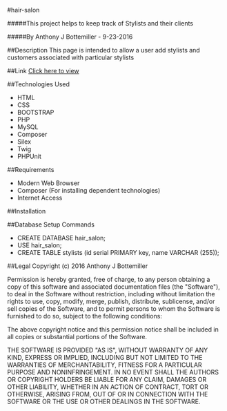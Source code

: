 #hair-salon

#####This project helps to keep track of Stylists and their clients

#####By Anthony J Bottemiller - 9-23-2016

##Description
This page is intended to allow a user add stylists and customers associated with particular stylists

##Link
[Click here to view](http://www.anthonybottemiller.com)

##Technologies Used
* HTML
* CSS
* BOOTSTRAP
* PHP
* MySQL
* Composer
* Silex
* Twig
* PHPUnit

##Requirements
* Modern Web Browser
* Composer (For installing dependent technologies)
* Internet Access

##Installation

##Database Setup Commands
* CREATE DATABASE hair_salon;
* USE hair_salon;
* CREATE TABLE stylists (id serial PRIMARY key, name VARCHAR (255));

##Legal
Copyright (c) 2016 Anthony J Bottemiller

Permission is hereby granted, free of charge, to any person obtaining a copy of this software and associated documentation files (the "Software"), to deal in the Software without restriction, including without limitation the rights to use, copy, modify, merge, publish, distribute, sublicense, and/or sell copies of the Software, and to permit persons to whom the Software is furnished to do so, subject to the following conditions:

The above copyright notice and this permission notice shall be included in all copies or substantial portions of the Software.

THE SOFTWARE IS PROVIDED "AS IS", WITHOUT WARRANTY OF ANY KIND, EXPRESS OR IMPLIED, INCLUDING BUT NOT LIMITED TO THE WARRANTIES OF MERCHANTABILITY, FITNESS FOR A PARTICULAR PURPOSE AND NONINFRINGEMENT. IN NO EVENT SHALL THE AUTHORS OR COPYRIGHT HOLDERS BE LIABLE FOR ANY CLAIM, DAMAGES OR OTHER LIABILITY, WHETHER IN AN ACTION OF CONTRACT, TORT OR OTHERWISE, ARISING FROM, OUT OF OR IN CONNECTION WITH THE SOFTWARE OR THE USE OR OTHER DEALINGS IN THE SOFTWARE.